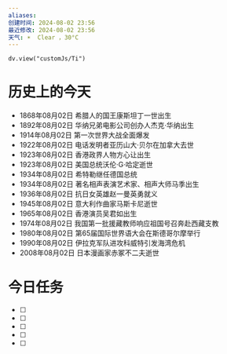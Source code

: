 ```yaml
---
aliases: 
创建时间: 2024-08-02 23:56
最近修改: 2024-08-02 23:56
天气: ☀️  Clear ，30°C 
---
```



```dataviewjs
dv.view("customJs/Ti")
```
#  历史上的今天
- 1868年08月02日 希腊人的国王康斯坦丁一世出生
- 1892年08月02日 华纳兄弟电影公司创办人杰克·华纳出生
- 1914年08月02日 第一次世界大战全面爆发
- 1922年08月02日 电话发明者亚历山大·贝尔在加拿大去世
- 1923年08月02日 香港政界人物方心让出生
- 1923年08月02日 美国总统沃伦·G·哈定逝世
- 1934年08月02日 希特勒继任德国总统
- 1934年08月02日 著名相声表演艺术家、相声大师马季出生
- 1936年08月02日 抗日女英雄赵一曼英勇就义
- 1945年08月02日 意大利作曲家马斯卡尼逝世
- 1965年08月02日 香港演员吴君如出生
- 1974年08月02日 我国第一批援藏教师响应祖国号召奔赴西藏支教
- 1980年08月02日 第65届国际世界语大会在斯德哥尔摩举行
- 1990年08月02日 伊拉克军队进攻科威特引发海湾危机
- 2008年08月02日 日本漫画家赤冢不二夫逝世

# 今日任务
- [ ] 
- [ ] 
- [ ] 
- [ ] 
- [ ] 






























































































































































































































































































































































































































































































































































































































































































































































































































































































































































































































































































































































































































































































































































































































































































































































































































































































































































































































































































































































































































































































































































































































































































































































































































































































































































































































































































































































































































































































































































































































































































































































































































































































































































































































































































































































































































































































































































































































































































































































































































































































































































































































































































































































































































































































































































































































































































































































































































































































































































































































































































































































































































































































































































































































































































































































































































































































































































































































































































































































































































































































































































































































































































































































































































































































































































































































































































































































































































































































































































































































































































































































































































































































































































































































































































































































































































































































































































































































































































































































































































































































































































































































































































































































































































































































































































































































































































































































































































































































































































































































































































































































































































































































































































































































































































































































































































































































































































































































































































































































































































































































































































































































































































































































































































































































































































































































































































































































































































































































































































































































































































































































































































































































































































































































































































































































































































































































































































































































































































































































































































































































































































































































































































































































































































































































































































































































































































































































































































































































































































































































































































































































































































































































































































































































































































































































































































































































































































































































































































































































































































































































































































































































































































































































































































































































































































































































































































































































































































































































































































































































































































































































































































































































































































































































































































































































































































































































































































































































































































































































































































































































































































































































































































































































































































































































































































































































































































































































































































































































































































































































































































































































































































































































































































































































































































































































































































































































































































































































































































































































































































































































































































































































































































































































































































































































































































































































































































































































































































































































































































































































































































































































































































































































































































































































































































































































































































































































































































































































































































































































































































































































































































































































































































































































































































































































































































































































































































































































































































































































































































































































































































































































































































































































































































































































































































































































































































































































































































































































































































































































































































































































































































































































































































































































































































































































































































































































































































































































































































































































































































































































































































































































































































































































































































































































































































































































































































































































































































































































































































































































































































































































































































































































































































































































































































































































































































































































































































































































































































































































































































































































































































































































































































































































































































































































































































































































































































































































































































































































































































































































































































































































































































































































































































































































































































































































































































































































































































































































































































































































































































































































































































































































































































































































































































































































































































































































































































































































































































































































































































































































































































































































































































































































































































































































































































































































































































































































































































































































































































































































































































































































































































































































































































































































































































































































































































































































































































































































































































































































































































































































































































































































































































































































































































































































































































































































































































































































































































































































































































































































































































































































































































































































































































































































































































































































































































































































































































































































































































































































































































































































































































































































































































































































































































































































































































































































































































































































































































































































































































































































































































































































































































































































































































































































































































































































































































































































































































































































































































































































































































































































































































































































































































































































































































































































































































































































































































































































































































































































































































































































































































































































































































































































































































































































































































































































































































































































































































































































































































































































































































































































































































































































































































































































































































































































































































































































































































































































































































































































































































































































































































































































































































































































































































































































































































































































































































































































































































































































































































































































































































































































































































































































































































































































































































































































































































































































































































































































































































































































































































































































































































































































































































































































































































































































































































































































































































































































































































































































































































































































































































































































































































































































































































































































































































































































































































































































































































































































































































































































































































































































































































































































































































































































































































































































































































































































































































































































































































































































































































































































































































































































































































































































































































































































































































































































































































































































































































































































































































































































































































































































































































































































































































































































































































































































































































































































































































































































































































































































































































































































































































































































































































































































































































































































































































































































































































































































































































































































































































































































































































































































































































































































































































































































































































































































































































































































































































































































































































































































































































































































































































































































































































































































































































































































































































































































































































































































































































































































































































































































































































































































































































































































































































































































































































































































































































































































































































































































































































































































































































































































































































































































































































































































































































































































































































































































































































































































































































































































































































































































































































































































































































































































































































































































































































































































































































































































































































































































































































































































































































































































































































































































































































































































































































































































































































































































































































































































































































































































































































































































































































































































































































































































































































































































































